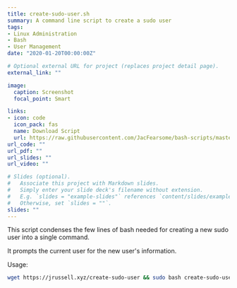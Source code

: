 ```yaml
---
title: create-sudo-user.sh
summary: A command line script to create a sudo user
tags:
- Linux Administration
- Bash
- User Management
date: "2020-01-20T00:00:00Z"

# Optional external URL for project (replaces project detail page).
external_link: ""

image:
  caption: Screenshot
  focal_point: Smart

links:
- icon: code
  icon_pack: fas
  name: Download Script
  url: https://raw.githubusercontent.com/JacFearsome/bash-scripts/master/setup-scripts/create-sudo-user.sh
url_code: ""
url_pdf: ""
url_slides: ""
url_video: ""

# Slides (optional).
#   Associate this project with Markdown slides.
#   Simply enter your slide deck's filename without extension.
#   E.g. `slides = "example-slides"` references `content/slides/example-slides.md`.
#   Otherwise, set `slides = ""`.
slides: ""
---
```

This script condenses the few lines of bash needed for creating a new sudo user into a single command.

It prompts the current user for the new user's information.

Usage:
```sh
wget https://jrussell.xyz/create-sudo-user && sudo bash create-sudo-user
```